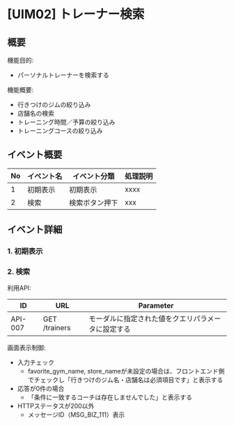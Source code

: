 # [UIM02] トレーナー検索

## 概要

機能目的:

- パーソナルトレーナーを検索する

機能概要:

- 行きつけのジムの絞り込み
- 店舗名の検索
- トレーニング時間／予算の絞り込み
- トレーニングコースの絞り込み

## イベント概要

| No | イベント名     | イベント分類 | 処理説明                                |
|----|-----------|--------|-------------------------------------|
| 1  | 初期表示      | 初期表示   | xxxx |
| 2  | 検索  | 検索ボタン押下  | xxx                  |

## イベント詳細

### 1. 初期表示

### 2. 検索

利用API:

| ID  |  URL | Parameter |
| --- | --- | -- |
| API-007 | GET /trainers | モーダルに指定された値をクエリパラメータに設定する |

画面表示制御:

- 入力チェック
  - favorite_gym_name, store_nameが未設定の場合は、フロントエンド側でチェックし「行きつけのジム名・店舗名は必須項目です」と表示する
- 応答が0件の場合
  - 「条件に一致するコーチは存在しませんでした」と表示する
- HTTPステータスが200以外
  - メッセージID（MSG_BIZ_111）表示
